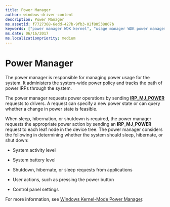 ```yaml
---
title: Power Manager
author: windows-driver-content
description: Power Manager
ms.assetid: f7727368-6edd-427b-9fb3-02f80538807b
keywords: ["power manager WDK kernel", "usage manager WDK power management", "power IRPs WDK kernel , power manager", "system-wide power policy WDK kernel", "power policy WDK kernel", "sleep power management WDK kernel", "hibernation power management WDK kernel", "shutdown power management WDK kernel"]
ms.date: 06/16/2017
ms.localizationpriority: medium
---
```


# Power Manager





The power manager is responsible for managing power usage for the system. It administers the system-wide power policy and tracks the path of power IRPs through the system.

The power manager requests power operations by sending [**IRP\_MJ\_POWER**](https://msdn.microsoft.com/library/windows/hardware/ff550784) requests to drivers. A request can specify a new power state or can query whether a change in power state is feasible.

When sleep, hibernation, or shutdown is required, the power manager requests the appropriate power action by sending an **IRP\_MJ\_POWER** request to each leaf node in the device tree. The power manager considers the following in determining whether the system should sleep, hibernate, or shut down:

-   System activity level

-   System battery level

-   Shutdown, hibernate, or sleep requests from applications

-   User actions, such as pressing the power button

-   Control panel settings

For more information, see [Windows Kernel-Mode Power Manager](windows-kernel-mode-power-manager.md).

 

 





